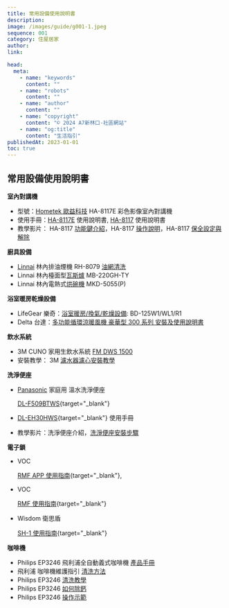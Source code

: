 ```yaml
---
title: 常用設備使用說明書
description:
image: /images/guide/g001-1.jpeg
sequence: 001
category: 住屋居家
author:
link:

head:
  meta:
    - name: "keywords"
      content: ""
    - name: "robots"
      content: ""
    - name: "author"
      content: ""
    - name: "copyright"
      content: "© 2024 A7新林口-社區網站"
    - name: "og:title"
      content: "生活指引"
publishedAt: 2023-01-01
toc: true
---
```


## 常用設備使用說明書

**室內對講機**

<ul class="not-prose">
<li>型號：<a href="http://www.hometek.tw/">Hometek 歐益科技</a> HA-8117E 彩色影像室內對講機 </li>
<li>使用手冊：<a href="/files/MAN-105.pdf">HA-8117E</a> 使用說明書, <a href="/files/MAN-106.pdf">HA-8117</a> 使用說明書</li>
<li>教學影片： HA-8117 <a href="https://www.youtube.com/watch?v=MU2YtL4dglQ">功能鍵介紹</a>，HA-8117 <a href="https://www.youtube.com/watch?v=M-GzJY1g9co">操作說明</a>，HA-8117 <a href="https://www.youtube.com/watch?v=lqKEofIoJoE">保全設定與解除</a></li>
</ul>

**廚具設備**

<ul  class="not-prose">
<li><a href="https://www.rinnai.com.tw/">Linnai</a> 林內排油煙機 RH-8079 <a href="https://sofree.cc/range-hood-cleaner/">油網清洗</a></li>
<li>Linnai 林內檯面型<a href="/files/MAN-102.pdf">瓦斯爐</a> MB-220GH-TY</li>
<li>Linnai 林內電熱式<a href="https://kgptltaqnkidtcqkathb.supabase.co/storage/v1/object/public/a7-file/MAN-101.pdf">烘碗機</a> MKD-5055(P)</li>
</ul>

**浴室暖房乾燥設備**

<ul  class="not-prose">
<li>LifeGear 樂奇：<a href="/files/MAN-104-A.pdf">浴室暖房/換氣/乾燥設備</a>: BD-125W1/WL1/R1</li>
<li>Delta 台達：<a href="https://filecenter.deltaww.com/Products/Download/03/0302/manual/VHB30BCMRT-TW.pdf">多功能循環涼暖風機 豪華型 300 系列 安裝及使用說明書 </a> </li>
</ul>

**飲水系統**

<ul  class="not-prose">
<li>3M CUNO 家用生飲水系統 <a href="https://multimedia.3m.com/mws/media/499085O/water-at-its-finest-fm-dws-1500-spec-sheet.pdf">FM DWS 1500</a></li>
<li>安裝教學： 3M <a href="https://www.youtube.com/watch?v=qfx2KHqWUFE">濾水器濾心安裝教學</a></li>
</ul>

**洗淨便座**

<ul  class="not-prose">
<li><a href="https://www.panasonic.com/tw/consumer/health/toilet/hotinstant/dl-ph20tws.html">Panasonic</a> 家庭用 溫水洗淨便座

[DL-F509BTWS](/files/MAN-107.pdf){target="\_blank"}

</li>

<li>

[DL-EH30HWS](/files/MAN-108.pdf){target="\_blank"} 使用手冊

</li>

<li>教學影片：洗淨便座介紹，<a href="https://www.youtube.com/watch?v=fKDWSX1AUjU">洗淨便座安裝步驟</a></li>
</ul>

**電子鎖**

<ul class="not-prose">
<li> VOC

[RMF APP 使用指南](/files/MAN-109-VOCRMF使用說明書.pdf){target="\_blank"},

</li>
<li> VOC

[RMF 使用指南](/files/MAN-109-VOCRMF使用說明書2.pdf){target="\_blank"}

</li>
<li> Wisdom 衛思盾

[SH-1 使用指南](/files/MAN-111-SH-1保險箱說明書.pdf){target="\_blank"}

</li>

</ul>

**咖啡機**

<ul  class="not-prose">

<li> Philips EP3246 飛利浦全自動義式咖啡機
<a href="https://www.philips-da.com.tw/blogs/%E5%92%96%E5%95%A1%E6%A9%9F%E7%94%A2%E5%93%81%E6%89%8B%E5%86%8A/114156?srsltid=AfmBOoo7rMBziG4TjyXtX02tig-yZ4nE2wx_0TRqrEnz5q0i1z3gFSK8">產品手冊</a>
</li>
<li> 飛利浦 咖啡機維護指引
<a href="https://www.usa.philips.com/c-e/ho/coffee/clean.html#clean">清洗方法</a>
</li>
<li> Philips EP3246
<a href="https://www.youtube.com/watch?v=GZX3_adORRE">清洗教學</a>
</li>
<li> Philips EP3246
<a href="https://www.youtube.com/watch?v=IQAndT7xCZc">如何除鈣</a>
</li>
<li> Philips EP3246
<a href="https://www.youtube.com/watch?v=cTgDGv1ivXI">操作示範</a>
</li>

</ul>
